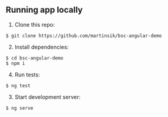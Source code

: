 ## Running app locally

1. Clone this repo:

```
$ git clone https://github.com/martinsik/bsc-angular-demo
```
   
2. Install dependencies:
```
$ cd bsc-angular-demo
$ npm i
```

4. Run tests:

```
$ ng test
```
   
3. Start development server:

```
$ ng serve
```
